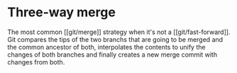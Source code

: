 # Three-way merge
The most common [[git/merge]] strategy when it's not a [[git/fast-forward]]. Git compares the tips of the two branchs that are going to be merged and the common ancestor of both, interpolates the contents to unify the changes of both branches and finally creates a new merge commit with changes from both.
